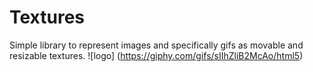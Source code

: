 # Textures 

Simple library to represent images and specifically gifs as movable and resizable textures. 
![logo] (https://giphy.com/gifs/sIIhZliB2McAo/html5)
